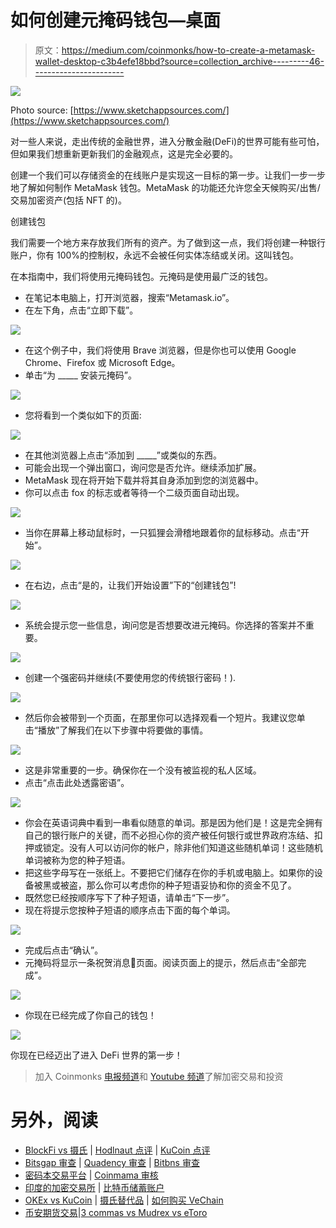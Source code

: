 # 如何创建元掩码钱包—桌面

> 原文：<https://medium.com/coinmonks/how-to-create-a-metamask-wallet-desktop-c3b4efe18bbd?source=collection_archive---------46----------------------->

![](img/788155706dc6f760025bf3ee62ee96e1.png)

Photo source: [https://www.sketchappsources.com/](https://www.sketchappsources.com/)

对一些人来说，走出传统的金融世界，进入分散金融(DeFi)的世界可能有些可怕，但如果我们想重新更新我们的金融观点，这是完全必要的。

创建一个我们可以存储资金的在线账户是实现这一目标的第一步。让我们一步一步地了解如何制作 MetaMask 钱包。MetaMask 的功能还允许您全天候购买/出售/交易加密资产(包括 NFT 的)。

创建钱包

我们需要一个地方来存放我们所有的资产。为了做到这一点，我们将创建一种银行账户，你有 100%的控制权，永远不会被任何实体冻结或关闭。这叫钱包。

在本指南中，我们将使用元掩码钱包。元掩码是使用最广泛的钱包。

*   在笔记本电脑上，打开浏览器，搜索“Metamask.io”。
*   在左下角，点击“立即下载”。

![](img/ca866d9bcaaef9c64f25fa19bf2880b0.png)

*   在这个例子中，我们将使用 Brave 浏览器，但是你也可以使用 Google Chrome、Firefox 或 Microsoft Edge。
*   单击“为 _____ 安装元掩码”。

![](img/155ec7bf720786d6fa66ae8e4462d8fe.png)

*   您将看到一个类似如下的页面:

![](img/eaaf79f4a516732eec7717bb24f53fa1.png)

*   在其他浏览器上点击“添加到 _____”或类似的东西。
*   可能会出现一个弹出窗口，询问您是否允许。继续添加扩展。
*   MetaMask 现在将开始下载并将其自身添加到您的浏览器中。
*   你可以点击 fox 的标志或者等待一个二级页面自动出现。

![](img/84671af11a81de0e4e72c2a922aa81f7.png)

*   当你在屏幕上移动鼠标时，一只狐狸会滑稽地跟着你的鼠标移动。点击“开始”。

![](img/db328746131ca69168df77d75cc9122e.png)

*   在右边，点击“是的，让我们开始设置”下的“创建钱包”!

![](img/ef8a95eb716f5219cfbc04c8fa2c6d57.png)

*   系统会提示您一些信息，询问您是否想要改进元掩码。你选择的答案并不重要。

![](img/d26d10a0f8ea223ea4322c4877ab41a5.png)

*   创建一个强密码并继续(不要使用您的传统银行密码！).

![](img/5708c4982fd9805d0db9ad7f04958d22.png)

*   然后你会被带到一个页面，在那里你可以选择观看一个短片。我建议您单击“播放”了解我们在以下步骤中将要做的事情。

![](img/8b60ae5dd13a7c2daed5fcb741e70d82.png)

*   这是非常重要的一步。确保你在一个没有被监视的私人区域。
*   点击“点击此处透露密语”。

![](img/1372ecdde0df88c21f46cf8de2291a2a.png)

*   你会在英语词典中看到一串看似随意的单词。那是因为他们是！这是完全拥有自己的银行账户的关键，而不必担心你的资产被任何银行或世界政府冻结、扣押或锁定。没有人可以访问你的帐户，除非他们知道这些随机单词！这些随机单词被称为您的种子短语。
*   把这些字母写在一张纸上。不要把它们储存在你的手机或电脑上。如果你的设备被黑或被盗，那么你可以考虑你的种子短语妥协和你的资金不见了。
*   既然您已经按顺序写下了种子短语，请单击“下一步”。
*   现在将提示您按种子短语的顺序点击下面的每个单词。

![](img/1b8928fbc8f9c1618b836a3580a3dd22.png)

*   完成后点击“确认”。
*   元掩码将显示一条祝贺消息🎊页面。阅读页面上的提示，然后点击“全部完成”。

![](img/2d5a1f7e594b6b693f8087a2a1891dcc.png)

*   你现在已经完成了你自己的钱包！

![](img/d9cfc54f37c3864c307a758797a68378.png)

你现在已经迈出了进入 DeFi 世界的第一步！

> 加入 Coinmonks [电报频道](https://t.me/coincodecap)和 [Youtube 频道](https://www.youtube.com/c/coinmonks/videos)了解加密交易和投资

# 另外，阅读

*   [BlockFi vs 摄氏](/coinmonks/blockfi-vs-celsius-vs-hodlnaut-8a1cc8c26630) | [Hodlnaut 点评](/coinmonks/hodlnaut-review-best-way-to-hodl-is-to-earn-interest-on-your-bitcoin-6658a8c19edf) | [KuCoin 点评](https://coincodecap.com/kucoin-review)
*   [Bitsgap 审查](/coinmonks/bitsgap-review-a-crypto-trading-bot-that-makes-easy-money-a5d88a336df2) | [Quadency 审查](/coinmonks/quadency-review-a-crypto-trading-automation-platform-3068eaa374e1) | [Bitbns 审查](/coinmonks/bitbns-review-38256a07e161)
*   [密码本交易平台](/coinmonks/top-10-crypto-copy-trading-platforms-for-beginners-d0c37c7d698c) | [Coinmama 审核](/coinmonks/coinmama-review-ace5641bde6e)
*   [印度的加密交易所](/coinmonks/bitcoin-exchange-in-india-7f1fe79715c9) | [比特币储蓄账户](/coinmonks/bitcoin-savings-account-e65b13f92451)
*   [OKEx vs KuCoin](https://coincodecap.com/okex-kucoin) | [摄氏替代品](https://coincodecap.com/celsius-alternatives) | [如何购买 VeChain](https://coincodecap.com/buy-vechain)
*   [币安期货交易](https://coincodecap.com/binance-futures-trading)|[3 commas vs Mudrex vs eToro](https://coincodecap.com/mudrex-3commas-etoro)